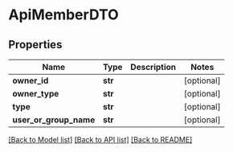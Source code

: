 # ApiMemberDTO

## Properties
Name | Type | Description | Notes
------------ | ------------- | ------------- | -------------
**owner_id** | **str** |  | [optional] 
**owner_type** | **str** |  | [optional] 
**type** | **str** |  | [optional] 
**user_or_group_name** | **str** |  | [optional] 

[[Back to Model list]](../README.md#documentation-for-models) [[Back to API list]](../README.md#documentation-for-api-endpoints) [[Back to README]](../README.md)

